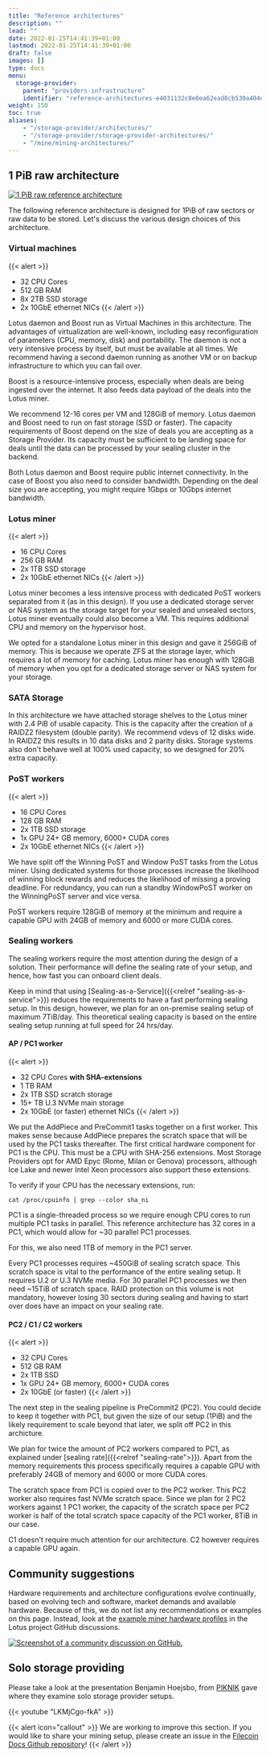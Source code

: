 ```yaml
---
title: "Reference architectures"
description: ""
lead: ""
date: 2022-01-25T14:41:39+01:00
lastmod: 2022-01-25T14:41:39+01:00
draft: false
images: []
type: docs
menu:
  storage-provider:
    parent: "providers-infrastructure"
    identifier: "reference-architectures-e4031132c8e0ea62ead8cb530a404d5c"
weight: 150
toc: true
aliases:
    - "/storage-provider/architectures/"
    - "/storage-provider/storage-provider-architectures/"
    - "/mine/mining-architectures/"
---
```


## 1 PiB raw architecture

[![1 PiB raw reference architecture](1PIB.png)](1PIB.png)

The following reference architecture is designed for 1PiB of raw sectors or raw data to be stored. Let's discuss the various design choices of this architecture.

### Virtual machines

{{< alert >}}

- 32 CPU Cores
- 512 GB RAM
- 8x 2TB SSD storage
- 2x 10GbE ethernet NICs
{{< /alert >}}

Lotus daemon and Boost run as Virtual Machines in this architecture. The advantages of virtualization are well-known, including easy reconfiguration of parameters (CPU, memory, disk) and portability. The daemon is not a very intensive process by itself, but must be available at all times. We recommend having a second daemon running as another VM or on backup infrastructure to which you can fail over.

Boost is a resource-intensive process, especially when deals are being ingested over the internet. It also feeds data payload of the deals into the Lotus miner.

We recommend 12-16 cores per VM and 128GiB of memory. Lotus daemon and Boost need to run on fast storage (SSD or faster). The capacity requirements of Boost depend on the size of deals you are accepting as a Storage Provider. Its capacity must be sufficient to be landing space for deals until the data can be processed by your sealing cluster in the backend.

Both Lotus daemon and Boost require public internet connectivity. In the case of Boost you also need to consider bandwidth. Depending on the deal size you are accepting, you might require 1Gbps or 10Gbps internet bandwidth.

### Lotus miner

{{< alert >}}

- 16 CPU Cores
- 256 GB RAM
- 2x 1TB SSD storage
- 2x 10GbE ethernet NICs
{{< /alert >}}

Lotus miner becomes a less intensive process with dedicated PoST workers separated from it (as in this design). If you use a dedicated storage server or NAS system as the storage target for your sealed and unsealed sectors, Lotus miner eventually could also become a VM. This requires additional CPU and memory on the hypervisor host.

We opted for a standalone Lotus miner in this design and gave it 256GiB of memory. This is because we operate ZFS at the storage layer, which requires a lot of memory for caching. Lotus miner has enough with 128GiB of memory when you opt for a dedicated storage server or NAS system for your storage.

### SATA Storage

In this architecture we have attached storage shelves to the Lotus miner with 2.4 PiB of usable capacity. This is the capacity after the creation of a RAIDZ2 filesystem (double parity). We recommend vdevs of 12 disks wide. In RAIDZ2 this results in 10 data disks and 2 parity disks. Storage systems also don't behave well at 100% used capacity, so we designed for 20% extra capacity.

### PoST workers

{{< alert >}}

- 16 CPU Cores
- 128 GB RAM
- 2x 1TB SSD storage
- 1x GPU 24+ GB memory, 6000+ CUDA cores
- 2x 10GbE ethernet NICs
{{< /alert >}}

We have split off the Winning PoST and Window PoST tasks from the Lotus miner. Using dedicated systems for those processes increase the likelihood of winning block rewards and reduces the likelihood of missing a proving deadline. For redundancy, you can run a standby WindowPoST worker on the WinningPoST server and vice versa.

PoST workers require 128GiB of memory at the minimum and require a capable GPU with 24GB of memory and 6000 or more CUDA cores.

### Sealing workers

The sealing workers require the most attention during the design of a solution. Their performance will define the sealing rate of your setup, and hence, how fast you can onboard client deals.

Keep in mind that using [Sealing-as-a-Service]({{<relref "sealing-as-a-service">}}) reduces the requirements to have a fast performing sealing setup. In this design, however, we plan for an on-premise sealing setup of maximum 7TiB/day. This theoretical sealing capacity is based on the entire sealing setup running at full speed for 24 hrs/day.

#### AP / PC1 worker

{{< alert >}}

- 32 CPU Cores **with SHA-extensions**
- 1 TB RAM
- 2x 1TB SSD scratch storage
- 15+ TB U.3 NVMe main storage
- 2x 10GbE (or faster) ethernet NICs
{{< /alert >}}

We put the AddPiece and PreCommit1 tasks together on a first worker. This makes sense because AddPiece prepares the scratch space that will be used by the PC1 tasks thereafter.
The first critical hardware component for PC1 is the CPU. This must be a CPU with SHA-256 extensions. Most Storage Providers opt for AMD Epyc (Rome, Milan or Genova) processors, although Ice Lake and newer Intel Xeon processors also support these extensions.

To verify if your CPU has the necessary extensions, run:

```shell
cat /proc/cpuinfo | grep --color sha_ni
```

PC1 is a single-threaded process so we require enough CPU cores to run multiple PC1 tasks in parallel. This reference architecture has 32 cores in a PC1, which would allow for ~30 parallel PC1 processes.

For this, we also need 1TB of memory in the PC1 server.

Every PC1 processes requires ~450GiB of sealing scratch space. This scratch space is vital to the performance of the entire sealing setup. It requires U.2 or U.3 NVMe media. For 30 parallel PC1 processes we then need ~15TiB of scratch space. RAID protection on this volume is not mandatory, however losing 30 sectors during sealing and having to start over does have an impact on your sealing rate.

#### PC2 / C1 / C2 workers

{{< alert >}}

- 32 CPU Cores
- 512 GB RAM
- 2x 1TB SSD
- 1x GPU 24+ GB memory, 6000+ CUDA cores
- 2x 10GbE (or faster)
{{< /alert >}}

The next step in the sealing pipeline is PreCommit2 (PC2). You could decide to keep it together with PC1, but given the size of our setup (1PiB) and the likely requirement to scale beyond that later, we split off PC2 in this archicture.

We plan for twice the amount of PC2 workers compared to PC1, as explained under [sealing rate]({{<relref "sealing-rate">}}). Apart from the memory requirements this process specifically requires a capable GPU with preferably 24GB of memory and 6000 or more CUDA cores.

The scratch space from PC1 is copied <!-- TODO BOB can you clarify - this means the data stored on the scratch, ie. that the scratch is shared? --> over to the PC2 worker. This PC2 worker also requires fast NVMe scratch space. Since we plan for 2 PC2 workers against 1 PC1 worker, the capacity of the scratch space per PC2 worker is half of the total scratch space capacity of the PC1 worker, 8TiB in our case.

C1 doesn't require much attention for our architecture. C2 however requires a capable GPU again.

<!--
## Beginner's corner
TODO Angelo to write a section on the use of refurbished hardware
-->
## Community suggestions
<!-- TODO STEF BOB the linked discussions here are from 2021. Is there something more recent or a slack channel we can deeplink to? otherwise we should remove.-->
Hardware requirements and architecture configurations evolve continually, based on evolving tech and software, market demands and available hardware. Because of this, we do not list any recommendations or examples on this page. Instead, look at the [example miner hardware profiles](https://github.com/filecoin-project/lotus/discussions/6071) in the Lotus project GitHub discussions.

[![Screenshot of a community discussion on GitHub.](github-arch-discussion.png)](https://github.com/filecoin-project/lotus/discussions/6071)


## Solo storage providing

Please take a look at the presentation Benjamin Hoejsbo, from [PIKNIK](https://www.piknik.com) gave where they examine solo storage provider setups. <!-- TODO NOBLOCK STEF BOB I have pinged Ben to see if there's a more recent version -->

{{< youtube "LKMjCgo-fkA" >}}

{{< alert icon="callout" >}}
We are working to improve this section. If you would like to share your mining setup, please create an issue in the [Filecoin Docs Github repository](https://github.com/filecoin-project/filecoin-docs/issues)!
{{< /alert >}}
